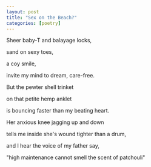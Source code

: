```yaml
---
layout: post
title: "Sex on the Beach?"
categories: [poetry]
---
```


Sheer baby-T and balayage locks,

sand on sexy toes,

a coy smile,

invite my mind to dream, care-free.

But the pewter shell trinket

on that petite hemp anklet

is bouncing faster than my beating heart.  

Her anxious knee jagging up and down

tells me inside she's wound tighter than a drum,

and I hear the voice of my father say,

"high maintenance cannot smell the scent of patchouli"